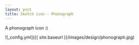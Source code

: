 ```yaml
---
layout: post
title: Sketch icon - Phonograph
---
```


A phonograph icon :)

![_config.yml]({{ site.baseurl }}/images/design/phonograph.jpg)